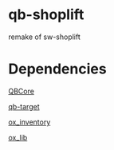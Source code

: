 # qb-shoplift
remake of sw-shoplift

# Dependencies

[QBCore](https://github.com/qbcore-framework/qb-core)

[qb-target](https://github.com/qbcore-framework/qb-target)

[ox_inventory](https://github.com/overextended/ox_inventory/releases/tag/v2.41.0)

[ox_lib](https://github.com/overextended/ox_lib)
